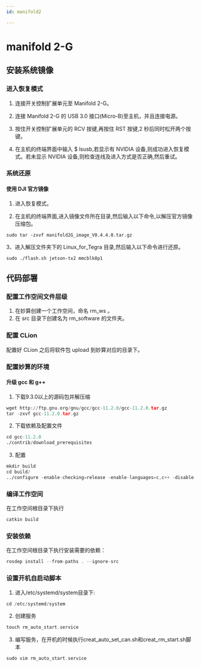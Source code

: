 ```yaml
---
id: manifold2

---
```


# manifold 2-G

## 安装系统镜像

### 进入恢复模式

1. 连接开关控制扩展单元至 Manifold 2-G。

2. 连接 Manifold 2-G 的 USB 3.0 接口(Micro-B)至主机，并且连接电源。

3. 按住开关控制扩展单元的 RCV 按键,再按住 RST 按键,2 秒后同时松开两个按键。

4. 在主机的终端界面中输入 $ lsusb,若显示有 NVIDIA 设备,则成功进入恢复模式。若未显示 NVIDIA 设备,则检查连线及进入方式是否正确,然后重试。

### 系统还原

#### 使用 DJI 官方镜像

1. 进入恢复模式。

2. 在主机的终端界面,进入镜像文件所在目录,然后输入以下命令,以解压官方镜像压缩包。

```
sudo tar -zxvf manifold2G_image_V0.4.4.0.tar.gz
```

3、进入解压文件夹下的 Linux_for_Tegra 目录,然后输入以下命令进行还原。

```
sudo ./flash.sh jetson-tx2 mmcblk0p1
```

## 代码部署

### 配置工作空间文件层级

1. 在妙算创建一个工作空间，命名 rm_ws 。
2. 在 src 目录下创建名为 rm_software 的文件夹。

###  配置 CLion

配置好 CLion 之后将软件包 upload 到妙算对应的目录下。

### 配置妙算的环境
#### 升级 gcc 和 g++
1. 下载9.3.0以上的源码包并解压缩
```asm
wget http://ftp.gnu.org/gnu/gcc/gcc-11.2.0/gcc-11.2.0.tar.gz
tar -zxvf gcc-11.2.0.tar.gz
```
2. 下载依赖及配置文件
```asm
cd gcc-11.2.0
./contrib/download_prerequisites
```
3. 配置
```asm
mkdir build
cd build/
../configure -enable-checking=release -enable-languages=c,c++ -disable-multilib
```
### 编译工作空间
在工作空间根目录下执行
```asm
catkin build
```
### 安装依赖
在工作空间根目录下执行安装需要的依赖：
```asm
rosdep install --from-paths . --ignore-src
```
### 设置开机自启动脚本
1. 进入/etc/systemd/system目录下:
```asm
cd /etc/systemd/system
```
2. 创建服务
```asm
touch rm_auto_start.service
```
3. 编写服务，在开机的时候执行creat_auto_set_can.sh和creat_rm_start.sh脚本
```asm
sudo vim rm_auto_start.service
```

